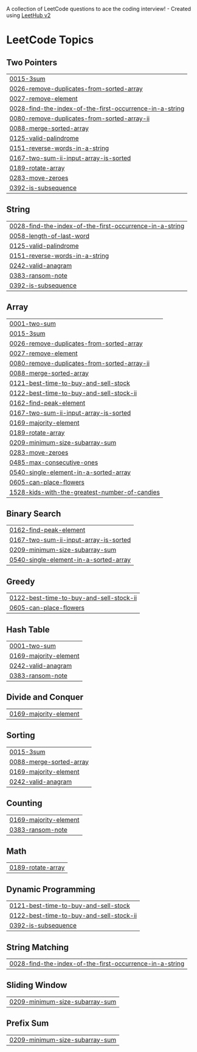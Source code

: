 A collection of LeetCode questions to ace the coding interview! - Created using [LeetHub v2](https://github.com/arunbhardwaj/LeetHub-2.0)
<!---LeetCode Topics Start-->
# LeetCode Topics
## Two Pointers
|  |
| ------- |
| [0015-3sum](https://github.com/vishalsharma89/practice/tree/master/0015-3sum) |
| [0026-remove-duplicates-from-sorted-array](https://github.com/vishalsharma89/practice/tree/master/0026-remove-duplicates-from-sorted-array) |
| [0027-remove-element](https://github.com/vishalsharma89/practice/tree/master/0027-remove-element) |
| [0028-find-the-index-of-the-first-occurrence-in-a-string](https://github.com/vishalsharma89/practice/tree/master/0028-find-the-index-of-the-first-occurrence-in-a-string) |
| [0080-remove-duplicates-from-sorted-array-ii](https://github.com/vishalsharma89/practice/tree/master/0080-remove-duplicates-from-sorted-array-ii) |
| [0088-merge-sorted-array](https://github.com/vishalsharma89/practice/tree/master/0088-merge-sorted-array) |
| [0125-valid-palindrome](https://github.com/vishalsharma89/practice/tree/master/0125-valid-palindrome) |
| [0151-reverse-words-in-a-string](https://github.com/vishalsharma89/practice/tree/master/0151-reverse-words-in-a-string) |
| [0167-two-sum-ii-input-array-is-sorted](https://github.com/vishalsharma89/practice/tree/master/0167-two-sum-ii-input-array-is-sorted) |
| [0189-rotate-array](https://github.com/vishalsharma89/practice/tree/master/0189-rotate-array) |
| [0283-move-zeroes](https://github.com/vishalsharma89/practice/tree/master/0283-move-zeroes) |
| [0392-is-subsequence](https://github.com/vishalsharma89/practice/tree/master/0392-is-subsequence) |
## String
|  |
| ------- |
| [0028-find-the-index-of-the-first-occurrence-in-a-string](https://github.com/vishalsharma89/practice/tree/master/0028-find-the-index-of-the-first-occurrence-in-a-string) |
| [0058-length-of-last-word](https://github.com/vishalsharma89/practice/tree/master/0058-length-of-last-word) |
| [0125-valid-palindrome](https://github.com/vishalsharma89/practice/tree/master/0125-valid-palindrome) |
| [0151-reverse-words-in-a-string](https://github.com/vishalsharma89/practice/tree/master/0151-reverse-words-in-a-string) |
| [0242-valid-anagram](https://github.com/vishalsharma89/practice/tree/master/0242-valid-anagram) |
| [0383-ransom-note](https://github.com/vishalsharma89/practice/tree/master/0383-ransom-note) |
| [0392-is-subsequence](https://github.com/vishalsharma89/practice/tree/master/0392-is-subsequence) |
## Array
|  |
| ------- |
| [0001-two-sum](https://github.com/vishalsharma89/practice/tree/master/0001-two-sum) |
| [0015-3sum](https://github.com/vishalsharma89/practice/tree/master/0015-3sum) |
| [0026-remove-duplicates-from-sorted-array](https://github.com/vishalsharma89/practice/tree/master/0026-remove-duplicates-from-sorted-array) |
| [0027-remove-element](https://github.com/vishalsharma89/practice/tree/master/0027-remove-element) |
| [0080-remove-duplicates-from-sorted-array-ii](https://github.com/vishalsharma89/practice/tree/master/0080-remove-duplicates-from-sorted-array-ii) |
| [0088-merge-sorted-array](https://github.com/vishalsharma89/practice/tree/master/0088-merge-sorted-array) |
| [0121-best-time-to-buy-and-sell-stock](https://github.com/vishalsharma89/practice/tree/master/0121-best-time-to-buy-and-sell-stock) |
| [0122-best-time-to-buy-and-sell-stock-ii](https://github.com/vishalsharma89/practice/tree/master/0122-best-time-to-buy-and-sell-stock-ii) |
| [0162-find-peak-element](https://github.com/vishalsharma89/practice/tree/master/0162-find-peak-element) |
| [0167-two-sum-ii-input-array-is-sorted](https://github.com/vishalsharma89/practice/tree/master/0167-two-sum-ii-input-array-is-sorted) |
| [0169-majority-element](https://github.com/vishalsharma89/practice/tree/master/0169-majority-element) |
| [0189-rotate-array](https://github.com/vishalsharma89/practice/tree/master/0189-rotate-array) |
| [0209-minimum-size-subarray-sum](https://github.com/vishalsharma89/practice/tree/master/0209-minimum-size-subarray-sum) |
| [0283-move-zeroes](https://github.com/vishalsharma89/practice/tree/master/0283-move-zeroes) |
| [0485-max-consecutive-ones](https://github.com/vishalsharma89/practice/tree/master/0485-max-consecutive-ones) |
| [0540-single-element-in-a-sorted-array](https://github.com/vishalsharma89/practice/tree/master/0540-single-element-in-a-sorted-array) |
| [0605-can-place-flowers](https://github.com/vishalsharma89/practice/tree/master/0605-can-place-flowers) |
| [1528-kids-with-the-greatest-number-of-candies](https://github.com/vishalsharma89/practice/tree/master/1528-kids-with-the-greatest-number-of-candies) |
## Binary Search
|  |
| ------- |
| [0162-find-peak-element](https://github.com/vishalsharma89/practice/tree/master/0162-find-peak-element) |
| [0167-two-sum-ii-input-array-is-sorted](https://github.com/vishalsharma89/practice/tree/master/0167-two-sum-ii-input-array-is-sorted) |
| [0209-minimum-size-subarray-sum](https://github.com/vishalsharma89/practice/tree/master/0209-minimum-size-subarray-sum) |
| [0540-single-element-in-a-sorted-array](https://github.com/vishalsharma89/practice/tree/master/0540-single-element-in-a-sorted-array) |
## Greedy
|  |
| ------- |
| [0122-best-time-to-buy-and-sell-stock-ii](https://github.com/vishalsharma89/practice/tree/master/0122-best-time-to-buy-and-sell-stock-ii) |
| [0605-can-place-flowers](https://github.com/vishalsharma89/practice/tree/master/0605-can-place-flowers) |
## Hash Table
|  |
| ------- |
| [0001-two-sum](https://github.com/vishalsharma89/practice/tree/master/0001-two-sum) |
| [0169-majority-element](https://github.com/vishalsharma89/practice/tree/master/0169-majority-element) |
| [0242-valid-anagram](https://github.com/vishalsharma89/practice/tree/master/0242-valid-anagram) |
| [0383-ransom-note](https://github.com/vishalsharma89/practice/tree/master/0383-ransom-note) |
## Divide and Conquer
|  |
| ------- |
| [0169-majority-element](https://github.com/vishalsharma89/practice/tree/master/0169-majority-element) |
## Sorting
|  |
| ------- |
| [0015-3sum](https://github.com/vishalsharma89/practice/tree/master/0015-3sum) |
| [0088-merge-sorted-array](https://github.com/vishalsharma89/practice/tree/master/0088-merge-sorted-array) |
| [0169-majority-element](https://github.com/vishalsharma89/practice/tree/master/0169-majority-element) |
| [0242-valid-anagram](https://github.com/vishalsharma89/practice/tree/master/0242-valid-anagram) |
## Counting
|  |
| ------- |
| [0169-majority-element](https://github.com/vishalsharma89/practice/tree/master/0169-majority-element) |
| [0383-ransom-note](https://github.com/vishalsharma89/practice/tree/master/0383-ransom-note) |
## Math
|  |
| ------- |
| [0189-rotate-array](https://github.com/vishalsharma89/practice/tree/master/0189-rotate-array) |
## Dynamic Programming
|  |
| ------- |
| [0121-best-time-to-buy-and-sell-stock](https://github.com/vishalsharma89/practice/tree/master/0121-best-time-to-buy-and-sell-stock) |
| [0122-best-time-to-buy-and-sell-stock-ii](https://github.com/vishalsharma89/practice/tree/master/0122-best-time-to-buy-and-sell-stock-ii) |
| [0392-is-subsequence](https://github.com/vishalsharma89/practice/tree/master/0392-is-subsequence) |
## String Matching
|  |
| ------- |
| [0028-find-the-index-of-the-first-occurrence-in-a-string](https://github.com/vishalsharma89/practice/tree/master/0028-find-the-index-of-the-first-occurrence-in-a-string) |
## Sliding Window
|  |
| ------- |
| [0209-minimum-size-subarray-sum](https://github.com/vishalsharma89/practice/tree/master/0209-minimum-size-subarray-sum) |
## Prefix Sum
|  |
| ------- |
| [0209-minimum-size-subarray-sum](https://github.com/vishalsharma89/practice/tree/master/0209-minimum-size-subarray-sum) |
<!---LeetCode Topics End-->